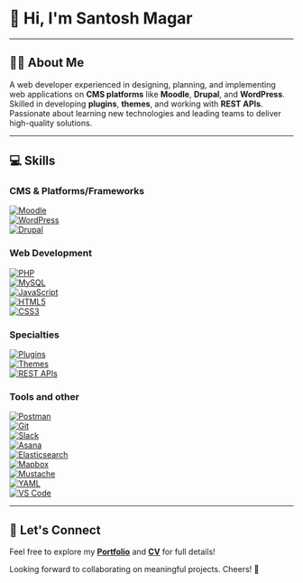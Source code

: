 <!--
**santoshtmp/santoshtmp** is a ✨ _special_ ✨ repository because its `README.md` (this file) appears on your GitHub profile.

Here are some ideas to get you started:

- 🔭 I’m currently working on ...
- 🌱 I’m currently learning ...
- 👯 I’m looking to collaborate on ...
- 🤔 I’m looking for help with ...
- 💬 Ask me about ...
- 📫 How to reach me: ...
- 😄 Pronouns: ...
- ⚡ Fun fact: ...
-->

# 👋 Hi, I'm Santosh Magar

---

## 👨‍💻 About Me

A web developer experienced in designing, planning, and implementing web applications on **CMS platforms** like **Moodle**, **Drupal**, and **WordPress**. Skilled in developing **plugins**, **themes**, and working with **REST APIs**. Passionate about learning new technologies and leading teams to deliver high-quality solutions.

---

## 💻 Skills

### CMS & Platforms/Frameworks
[![Moodle](https://img.shields.io/badge/Moodle-F98012?logo=moodle&logoColor=white)](https://moodle.org)  
[![WordPress](https://img.shields.io/badge/WordPress-21759B?logo=wordpress&logoColor=white)](https://wordpress.org)  
[![Drupal](https://img.shields.io/badge/Drupal-0678BE?logo=drupal&logoColor=white)](https://www.drupal.org)

### Web Development
[![PHP](https://img.shields.io/badge/PHP-777BB4?logo=php&logoColor=white)](https://www.php.net)  
[![MySQL](https://img.shields.io/badge/MySQL-4479A1?logo=mysql&logoColor=white)](https://www.mysql.com)  
[![JavaScript](https://img.shields.io/badge/JavaScript-F7DF1E?logo=javascript&logoColor=black)](https://developer.mozilla.org/en-US/docs/Web/JavaScript)  
[![HTML5](https://img.shields.io/badge/HTML5-E34F26?logo=html5&logoColor=white)](https://developer.mozilla.org/en-US/docs/Web/HTML)  
[![CSS3](https://img.shields.io/badge/CSS3-1572B6?logo=css3&logoColor=white)](https://developer.mozilla.org/en-US/docs/Web/CSS)


### Specialties
[![Plugins](https://img.shields.io/badge/Plugins-Important-lightgrey)](https://developer.wordpress.org/plugins/)  
[![Themes](https://img.shields.io/badge/Themes-Creative-lightgrey)](https://developer.wordpress.org/themes/)  
[![REST APIs](https://img.shields.io/badge/APIs-REST%20%7C%20JSON-lightgrey)](https://restfulapi.net)


### Tools and other
[![Postman](https://img.shields.io/badge/Postman-FF6C37?logo=postman&logoColor=white)](https://www.postman.com)  
[![Git](https://img.shields.io/badge/Git-F05032?logo=git&logoColor=white)](https://git-scm.com)  
[![Slack](https://img.shields.io/badge/Slack-4A154B?logo=slack&logoColor=white)](https://slack.com)  
[![Asana](https://img.shields.io/badge/Asana-273347?logo=asana&logoColor=white)](https://asana.com)  
[![Elasticsearch](https://img.shields.io/badge/Elasticsearch-005571?logo=elasticsearch&logoColor=white)](https://www.elastic.co/elasticsearch)  
[![Mapbox](https://img.shields.io/badge/Mapbox-4264FB?logo=mapbox&logoColor=white)](https://www.mapbox.com)  
[![Mustache](https://img.shields.io/badge/Mustache-000000?logo=mustache&logoColor=white)](https://mustache.github.io)  
[![YAML](https://img.shields.io/badge/YAML-C9B037?logo=yaml&logoColor=black)](https://yaml.org)  
[![VS Code](https://img.shields.io/badge/VS%20Code-007ACC?logo=visualstudiocode&logoColor=white)](https://code.visualstudio.com)

---

## 📌 Let's Connect

Feel free to explore my **[Portfolio](https://santoshmagar.com.np/portfolio)** and **[CV](https://docs.google.com/document/d/1OjrZ1W_1nP9TuYRAWKzM0Xd_mcZG2rtm/edit?usp=sharing&ouid=110968770568888690501&rtpof=true&sd=true)** for full details!

Looking forward to collaborating on meaningful projects. Cheers! 🚀

